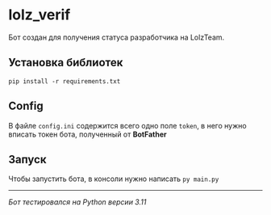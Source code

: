 # lolz_verif
Бот создан для получения статуса разработчика на LolzTeam. 

## Установка библиотек
`pip install -r requirements.txt`

## Config
В файле `config.ini` содержится всего одно поле `token`, в него нужно вписать токен бота, полученный от **BotFather**

## Запуск
Чтобы запустить бота, в консоли нужно написать `py main.py`

---
_Бот тестировался на Python версии 3.11_
